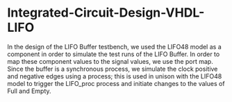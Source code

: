 # Integrated-Circuit-Design-VHDL-LIFO
In the design of the LIFO Buffer testbench, we used the LIFO48 model as a component in
order to simulate the test runs of the LIFO Buffer. In order to map these component values to
the signal values, we use the port map. Since the buffer is a synchronous process, we
simulate the clock positive and negative edges using a process; this is used in unison with
the LIFO48 model to trigger the LIFO_proc process and initiate changes to the values of
Full and Empty.
